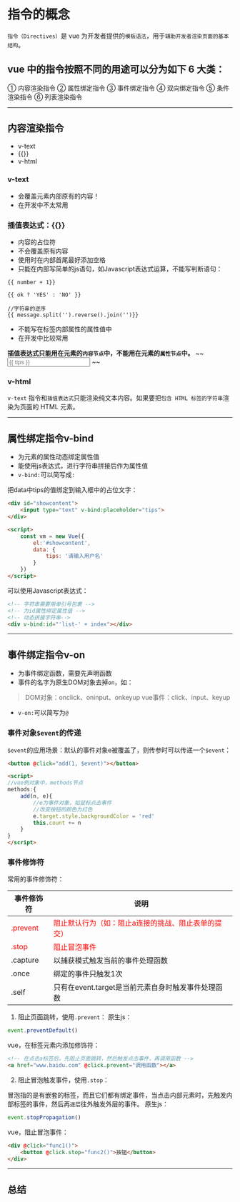 # 指令的概念

`指令（Directives）`是 vue 为开发者提供的`模板语法`，用于`辅助开发者渲染页面的基本结构`。

## vue 中的指令按照不同的用途可以分为如下 6 大类：
① 内容渲染指令
② 属性绑定指令
③ 事件绑定指令
④ 双向绑定指令
⑤ 条件渲染指令
⑥ 列表渲染指令

---

## 内容渲染指令
- v-text
- {{}}
- v-html

### v-text
- 会覆盖元素内部原有的内容！
- 在开发中不太常用

### 插值表达式：{{}}
- 内容的占位符
- 不会覆盖原有内容
- 使用时在内部首尾最好添加空格
- 只能在内部写简单的js语句，如Javascript表达式运算，不能写判断语句：
```vue
{{ number + 1}}

{{ ok ? 'YES' : 'NO' }}

//字符串的逆序
{{ message.split('').reverse().join('')}}
```

- 不能写在标签内部属性的属性值中
- 在开发中比较常用

**插值表达式只能用在元素的`内容节点`中，不能用在元素的`属性节点`中。**
~~ <input type="text" placeholder="{{ tips }}"> ~~

### v-html
`v-text` 指令和`插值表达式`只能渲染纯文本内容。如果要把`包含 HTML 标签的字符串`渲染为页面的 HTML 元素。

---

## 属性绑定指令v-bind
- 为元素的属性动态绑定属性值
- 能使用js表达式，进行字符串拼接后作为属性值
- `v-bind:`可以简写成`:`

把data中tips的值绑定到输入框中的占位文字：
```html
<div id="showcontent">
    <input type="text" v-bind:placeholder="tips">
</div>

<script>
    const vm = new Vue({
        el:'#showcontent',
        data: {
            tips: '请输入用户名'
        }
    })
</script>
```

可以使用Javascript表达式：
```html
<!-- 字符串需要用单引号包裹 -->
<!-- 为id属性绑定属性值 -->
<!-- 动态拼接字符串-->
<div v-bind:id="'list-' + index"></div>
```

---

## 事件绑定指令v-on

- 为事件绑定函数，需要先声明函数
- 事件的名字为原生DOM对象去掉`on`，如：
>DOM对象：onclick、oninput、onkeyup
vue事件：click、input、keyup
- `v-on:`可以简写为`@`

### 事件对象`$event`的传递

`$event`的应用场景：默认的事件对象e被覆盖了，则传参时可以传递一个`$event`：

```html
<button @click="add(1, $event)"></button>

<script>
//vue例对象中，methods节点
methods:{
    add(n, e){
        //e为事件对象，如鼠标点击事件
        //改变按钮的颜色为红色
        e.target.style.backgroundColor = 'red'
        this.count += n
    }
}
</script>
```

### 事件修饰符

常用的事件修饰符：

|事件修饰符|说明|
|---|---|
|<div style="color: red">.prevent</div>|<div style="color: red">阻止默认行为（如：阻止a连接的挑战、阻止表单的提交）</div>|
|<div style="color: red">.stop</div>|<div style="color: red">阻止冒泡事件</div>|
|.capture|以捕获模式触发当前的事件处理函数|
|.once|绑定的事件只触发1次|
|.self|只有在event.target是当前元素自身时触发事件处理函数|

1. 阻止页面跳转，使用`.prevent`：
原生js：
```js
event.preventDefault()
```
vue，在标签元素内添加修饰符：
```html
<!-- 在点击a标签后，先阻止页面跳转，然后触发点击事件，再调用函数 -->
<a href="www.baidu.com" @click.prevent="调用函数"></a>
```

2. 阻止冒泡触发事件，使用`.stop`：

冒泡指的是有嵌套的标签，而且它们都有绑定事件，当点击内部元素时，先触发内部标签的事件，然后再`逐层`往外触发外层的事件。
原生js：
```js
event.stopPropagation()
```
vue，阻止冒泡事件：
```html
<div @click="func1()">
    <button @click.stop="func2()">按钮</button>
</div>
```

---

## 总结

